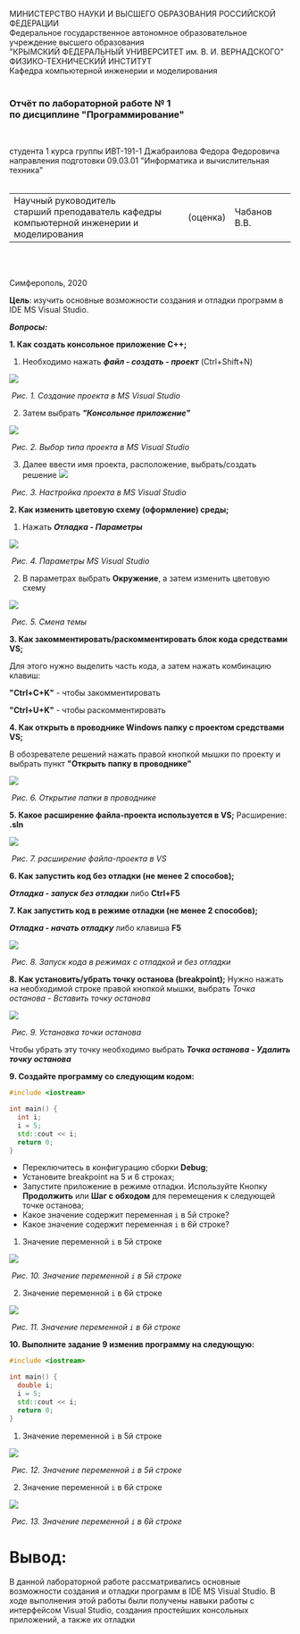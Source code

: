 МИНИСТЕРСТВО НАУКИ  И ВЫСШЕГО ОБРАЗОВАНИЯ РОССИЙСКОЙ ФЕДЕРАЦИИ  
Федеральное государственное автономное образовательное учреждение высшего образования  
"КРЫМСКИЙ ФЕДЕРАЛЬНЫЙ УНИВЕРСИТЕТ им. В. И. ВЕРНАДСКОГО"  
ФИЗИКО-ТЕХНИЧЕСКИЙ ИНСТИТУТ  
Кафедра компьютерной инженерии и моделирования
<br/><br/>

### Отчёт по лабораторной работе № 1<br/> по дисциплине "Программирование"
<br/>

студента 1 курса группы ИВТ-191-1 
Джабраилова Федора Федоровича 
направления подготовки 09.03.01 "Информатика и вычислительная техника"  
<br/>

<table>
<tr><td>Научный руководитель<br/> старший преподаватель кафедры<br/> компьютерной инженерии и моделирования</td>
<td>(оценка)</td>
<td>Чабанов В.В.</td>
</tr>
</table>
<br/><br/>

Симферополь, 2020













**Цель**: изучить основные возможности создания и отладки программ в IDE MS Visual Studio.

***Вопросы:***

**1. Как создать консольное приложение С++;**

1) Необходимо нажать ***файл - создать - проект*** (Ctrl+Shift+N)


 ![](https://github.com/fedyad99/pr/blob/master/lab1/img/img1.png?raw=true)

​												*Рис. 1. Создание проекта в MS Visual Studio*

2) Затем выбрать ***"Консольное приложение"***

![](https://github.com/fedyad99/pr/blob/master/lab1/img/img2.png?raw=true)

​													*Рис. 2. Выбор типа проекта в MS Visual Studio*

3) Далее ввести имя проекта, расположение, выбрать/создать решение
![](https://github.com/fedyad99/pr/blob/master/lab1/img/img3.png?raw=true)

​													*Рис. 3. Настройка проекта в MS Visual Studio*



**2. Как изменить цветовую схему (оформление) среды;**

1) Нажать ***Отладка - Параметры***

![](https://github.com/fedyad99/pr/blob/master/lab1/img/img4.png?raw=true)

​															*Рис. 4. Параметры MS Visual Studio*

2) В параметрах выбрать **Окружение**, а затем изменить цветовую схему

![](https://github.com/fedyad99/pr/blob/master/lab1/img/img5.png?raw=true)

​																			*Рис. 5. Смена темы*

**3. Как закомментировать/раскомментировать блок кода средствами VS;**

Для этого нужно выделить часть кода, а затем нажать комбинацию клавиш:

**"Сtrl+C+K"**  - чтобы закомментировать

**"Сtrl+U+K"**  - чтобы раскомментировать

**4. Как открыть в проводнике Windows папку с проектом средствами VS;**

В обозревателе решений нажать правой кнопкой мышки по проекту и выбрать пункт **"Открыть папку в проводнике"**

![](https://github.com/fedyad99/pr/blob/master/lab1/img/img6.png?raw=true)

​														*Рис. 6. Открытие папки в проводнике*

**5. Какое расширение файла-проекта используется в VS;**
Расширение: **.sln**

![](https://github.com/fedyad99/pr/blob/master/lab1/img/img7.png?raw=true)

​													*Рис. 7. расширение файла-проекта в VS*

**6. Как запустить код без отладки (не менее 2 способов);**

***Отладка - запуск без отладки*** либо  **Ctrl+F5**

**7. Как запустить код в режиме отладки (не менее 2 способов);**

***Отладка - начать отладку*** либо клавиша **F5**

![](https://github.com/fedyad99/pr/blob/master/lab1/img/img8.png?raw=true)

​											*Рис. 8. Запуск кода в режимах с отладкой и без отладки*

**8. Как установить/убрать точку останова (breakpoint);**
Нужно нажать на необходимой строке правой кнопкой мышки, выбрать *Точка останова - Вставить точку останова*

![](https://github.com/fedyad99/pr/blob/master/lab1/img/img9.png?raw=true)

​																	*Рис. 9. Установка точки останова*

Чтобы убрать эту точку необходимо выбрать ***Точка останова - Удалить точку останова***

**9. Создайте программу со следующим кодом:**
``` c++
#include <iostream>

int main() {
  int i;
  i = 5;
  std::cout << i;
  return 0;
}
```

- Переключитесь в конфигурацию сборки **Debug**;
- Установите breakpoint на 5 и 6 строках;
- Запустите приложение в режиме отладки. Используйте Кнопку **Продолжить** или **Шаг с обходом** для перемещения к следующей точке останова;
- Какое значение содержит переменная `i` в 5й строке?
- Какое значение содержит переменная `i` в 6й строке?

1) Значение переменной `i` в 5й строке

![](https://github.com/fedyad99/pr/blob/master/lab1/img/img10.png?raw=true)

​												*Рис. 10. Значение переменной `i` в 5й строке*

2) Значение переменной `i` в 6й строке

![](https://github.com/fedyad99/pr/blob/master/lab1/img/img11.png?raw=true)

​											*Рис. 11. Значение переменной `i` в 6й строке*

**10. Выполните задание 9 изменив программу на следующую:**

```c++
#include <iostream>

int main() {
  double i;
  i = 5;
  std::cout << i;
  return 0;
}
```

1) Значение переменной `i` в 5й строке

![](https://github.com/fedyad99/pr/blob/master/lab1/img/img12.png?raw=true)

​														*Рис. 12. Значение переменной `i` в 5й строке*

2) Значение переменной `i` в 6й строке

![](https://github.com/fedyad99/pr/blob/master/lab1/img/img13.png?raw=true)

​														*Рис. 13. Значение переменной `i` в 6й строке*





# Вывод:

В данной лабораторной работе рассматривались основные возможности создания и отладки программ в IDE MS Visual Studio. В ходе выполнения этой работы были получены навыки работы с интерфейсом Visual Studio, создания простейших консольных приложений, а также их отладки
